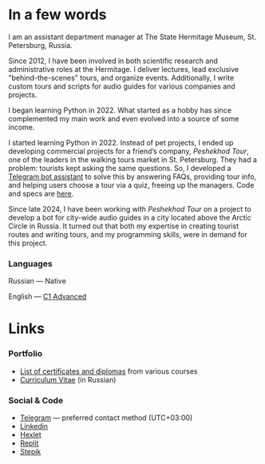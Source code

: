 # In a few words
[in-a-few-words]: https://github.com/tropintropin#in-a-few-words

I am an assistant department manager at The State Hermitage Museum, St. Petersburg, Russia.

Since 2012, I have been involved in both scientific research and administrative roles at the Hermitage. I deliver lectures, lead exclusive "behind-the-scenes" tours, and organize events. Additionally, I write custom tours and scripts for audio guides for various companies and projects.

I began learning Python in 2022. What started as a hobby has since complemented my main work and even evolved into a source of some income.

I started learning Python in 2022. Instead of pet projects, I ended up developing commercial projects for a friend’s company, *Peshekhod Tour*, one of the leaders in the walking tours market in St. Petersburg. They had a problem: tourists kept asking the same questions. So, I developed a [Telegram bot assistant](https://t.me/peshehod_help_bot) to solve this by answering FAQs, providing tour info, and helping users choose a tour via a quiz, freeing up the managers. Code and specs are [here](https://github.com/tropintropin/telegram_bot_peshehod_chat).

Since late 2024, I have been working with *Peshekhod Tour* on a project to develop a bot for city-wide audio guides in a city located above the Arctic Circle in Russia. It turned out that both my expertise in creating tourist routes and writing tours, and my programming skills, were in demand for this project.

### Languages
[languages]: https://github.com/tropintropin#languages

Russian — Native

English — [C1 Advanced](https://github.com/tropintropin/tropintropin/blob/main/portfolio/EF_SET_Certificate_2022.03.18.pdf "PDF")

# Links
[links]: https://github.com/tropintropin#links

### Portfolio

- [List of certificates and diplomas](https://github.com/tropintropin/tropintropin/tree/main/portfolio "PDF & JPEG") from various courses
- [Curriculum Vitae](https://docs.google.com/document/d/1FISd5AKu95-_jTEpBsvUJPZ5lz-mK8Pjp2_Hg-6D780/edit?usp=sharing "Google Doc") (in Russian)

### Social & Code

- [Telegram](https://t.me/ozlik) — preferred contact method (UTC+03:00)
- [Linkedin](https://www.linkedin.com/in/tropin)
- [Hexlet](https://ru.hexlet.io/u/ozlik)
- [Replit](https://replit.com/@ozlik)
- [Stepik](https://stepik.org/users/280798281)

